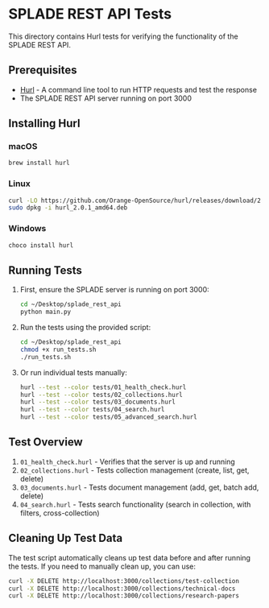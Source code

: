 # SPLADE REST API Tests

This directory contains Hurl tests for verifying the functionality of the SPLADE REST API.

## Prerequisites

- [Hurl](https://hurl.dev/) - A command line tool to run HTTP requests and test the response
- The SPLADE REST API server running on port 3000

## Installing Hurl

### macOS

```bash
brew install hurl
```

### Linux

```bash
curl -LO https://github.com/Orange-OpenSource/hurl/releases/download/2.0.1/hurl_2.0.1_amd64.deb
sudo dpkg -i hurl_2.0.1_amd64.deb
```

### Windows

```bash
choco install hurl
```

## Running Tests

1. First, ensure the SPLADE server is running on port 3000:
   ```bash
   cd ~/Desktop/splade_rest_api
   python main.py
   ```

2. Run the tests using the provided script:
   ```bash
   cd ~/Desktop/splade_rest_api
   chmod +x run_tests.sh
   ./run_tests.sh
   ```

3. Or run individual tests manually:
   ```bash
   hurl --test --color tests/01_health_check.hurl
   hurl --test --color tests/02_collections.hurl
   hurl --test --color tests/03_documents.hurl
   hurl --test --color tests/04_search.hurl
   hurl --test --color tests/05_advanced_search.hurl
   ```

## Test Overview

1. `01_health_check.hurl` - Verifies that the server is up and running
2. `02_collections.hurl` - Tests collection management (create, list, get, delete)
3. `03_documents.hurl` - Tests document management (add, get, batch add, delete)
4. `04_search.hurl` - Tests search functionality (search in collection, with filters, cross-collection)

## Cleaning Up Test Data

The test script automatically cleans up test data before and after running the tests. If you need to manually clean up,
you can use:

```bash
curl -X DELETE http://localhost:3000/collections/test-collection
curl -X DELETE http://localhost:3000/collections/technical-docs
curl -X DELETE http://localhost:3000/collections/research-papers
```
